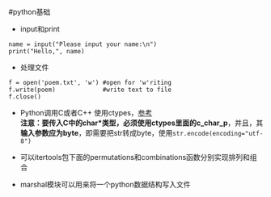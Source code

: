 #python基础
* input和print
```
name = input("Please input your name:\n")
print("Hello,", name)
```
* 处理文件
```
f = open('poem.txt', 'w') #open for 'w'riting
f.write(poem)             #write text to file
f.close() 
```
* Python调用C或者C++
使用ctypes，[参考](http://blog.csdn.net/joeblackzqq/article/details/10431733)   
**注意：**要传入C中的char\*类型，必须使用ctypes里面的**c\_char\_p**，并且，其**输入参数应为byte**，即需要把str转成byte，使用`str.encode(encoding="utf-8")`

* 可以itertools包下面的permutations和combinations函数分别实现排列和组合
* marshal模块可以用来将一个python数据结构写入文件
